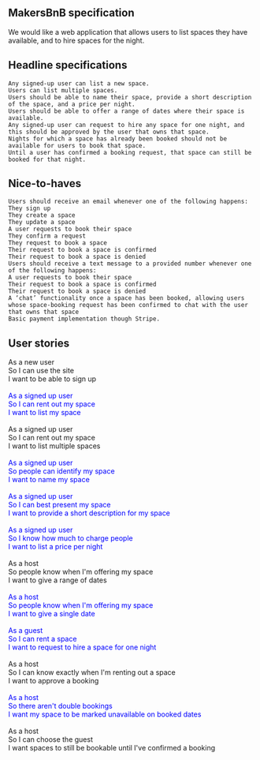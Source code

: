 MakersBnB specification
-----------------------
We would like a web application that allows users to list spaces they have available, and to hire spaces for the night.

Headline specifications
-----------------------
```
Any signed-up user can list a new space.
Users can list multiple spaces.
Users should be able to name their space, provide a short description of the space, and a price per night.
Users should be able to offer a range of dates where their space is available.
Any signed-up user can request to hire any space for one night, and this should be approved by the user that owns that space.
Nights for which a space has already been booked should not be available for users to book that space.
Until a user has confirmed a booking request, that space can still be booked for that night.
```

Nice-to-haves
--------------
```
Users should receive an email whenever one of the following happens:
They sign up
They create a space
They update a space
A user requests to book their space
They confirm a request
They request to book a space
Their request to book a space is confirmed
Their request to book a space is denied
Users should receive a text message to a provided number whenever one of the following happens:
A user requests to book their space
Their request to book a space is confirmed
Their request to book a space is denied
A ‘chat’ functionality once a space has been booked, allowing users whose space-booking request has been confirmed to chat with the user that owns that space
Basic payment implementation though Stripe.
```

User stories
------------

As a new user<br>
So I can use the site<br>
I want to be able to sign up<br>
<br>
<span style="color:blue">
As a signed up user<br>
So I can rent out my space<br>
I want to list my space<br>
</span>
<br>
As a signed up user<br>
So I can rent out my space<br>
I want to list multiple spaces<br>
<br>
<span style="color:blue">
As a signed up user<br>
So people can identify my space<br>
I want to name my space<br>
<br>
As a signed up user<br>
So I can best present my space<br>
I want to provide a short description for my space<br>
<br>
As a signed up user<br>
So I know how much to charge people<br>
I want to list a price per night<br>
</span>
<br>
As a host<br>
So people know when I'm offering my space<br>
I want to give a range of dates<br>
<br>
<span style="color:blue">
As a host<br>
So people know when I'm offering my space<br>
I want to give a single date<br>
<br>
As a guest<br>
So I can rent a space<br>
I want to request to hire a space for one night<br>
</span>
<br>
As a host<br>
So I can know exactly when I'm renting out a space<br>
I want to approve a booking<br>
<br>
<span style="color:blue">
As a host<br>
So there aren't double bookings<br>
I want my space to be marked unavailable on booked dates<br>
</span>
<br>
As a host<br>
So I can choose the guest<br>
I want spaces to still be bookable until I've confirmed a booking<br>


